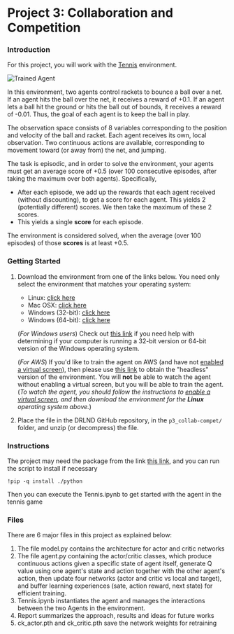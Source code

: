 [//]: # (Image References)

[image1]: https://user-images.githubusercontent.com/10624937/42135623-e770e354-7d12-11e8-998d-29fc74429ca2.gif "Trained Agent"
[image2]: https://user-images.githubusercontent.com/10624937/42135622-e55fb586-7d12-11e8-8a54-3c31da15a90a.gif "Soccer"


# Project 3: Collaboration and Competition

### Introduction

For this project, you will work with the [Tennis](https://github.com/Unity-Technologies/ml-agents/blob/master/docs/Learning-Environment-Examples.md#tennis) environment.

![Trained Agent][image1]


In this environment, two agents control rackets to bounce a ball over a net. If an agent hits the ball over the net, it receives a reward of +0.1.  If an agent lets a ball hit the ground or hits the ball out of bounds, it receives a reward of -0.01.  Thus, the goal of each agent is to keep the ball in play.

The observation space consists of 8 variables corresponding to the position and velocity of the ball and racket. Each agent receives its own, local observation.  Two continuous actions are available, corresponding to movement toward (or away from) the net, and jumping. 

The task is episodic, and in order to solve the environment, your agents must get an average score of +0.5 (over 100 consecutive episodes, after taking the maximum over both agents). Specifically,

- After each episode, we add up the rewards that each agent received (without discounting), to get a score for each agent. This yields 2 (potentially different) scores. We then take the maximum of these 2 scores.
- This yields a single **score** for each episode.

The environment is considered solved, when the average (over 100 episodes) of those **scores** is at least +0.5.

### Getting Started

1. Download the environment from one of the links below.  You need only select the environment that matches your operating system:
    - Linux: [click here](https://s3-us-west-1.amazonaws.com/udacity-drlnd/P3/Tennis/Tennis_Linux.zip)
    - Mac OSX: [click here](https://s3-us-west-1.amazonaws.com/udacity-drlnd/P3/Tennis/Tennis.app.zip)
    - Windows (32-bit): [click here](https://s3-us-west-1.amazonaws.com/udacity-drlnd/P3/Tennis/Tennis_Windows_x86.zip)
    - Windows (64-bit): [click here](https://s3-us-west-1.amazonaws.com/udacity-drlnd/P3/Tennis/Tennis_Windows_x86_64.zip)
    
    (_For Windows users_) Check out [this link](https://support.microsoft.com/en-us/help/827218/how-to-determine-whether-a-computer-is-running-a-32-bit-version-or-64) if you need help with determining if your computer is running a 32-bit version or 64-bit version of the Windows operating system.

    (_For AWS_) If you'd like to train the agent on AWS (and have not [enabled a virtual screen](https://github.com/Unity-Technologies/ml-agents/blob/master/docs/Training-on-Amazon-Web-Service.md)), then please use [this link](https://s3-us-west-1.amazonaws.com/udacity-drlnd/P3/Tennis/Tennis_Linux_NoVis.zip) to obtain the "headless" version of the environment.  You will **not** be able to watch the agent without enabling a virtual screen, but you will be able to train the agent.  (_To watch the agent, you should follow the instructions to [enable a virtual screen](https://github.com/Unity-Technologies/ml-agents/blob/master/docs/Training-on-Amazon-Web-Service.md), and then download the environment for the **Linux** operating system above._)

2. Place the file in the DRLND GitHub repository, in the `p3_collab-compet/` folder, and unzip (or decompress) the file.  

### Instructions

The project may need  the package from the link [this link](https://github.com/CharlesGuan/deep-reinforcement-learning-branch/tree/master/python), and you can run the script to install if necessary

    !pip -q install ./python

Then you can execute the Tennis.ipynb to get started with the agent in the tennis game

### Files
There are 6 major files in this project as explained below:

1. The file model.py contains the architecture for actor and critic networks
2. The file agent.py  containing the actor/critic classes, which produce continuous actions given a specific state of agent itself, generate Q value using one agent's state and action together with the other agent's action, then update four networks (actor and critic vs local and target), and buffer learning experiences (sate, action reward, next state) for efficient training.
3. Tennis.ipynb instantiates the agent and manages the interactions between the two Agents in the environment.
4. Report summarizes the approach, results and ideas for future works
5. ck_actor.pth and ck_critic.pth save the network weights for retraining
